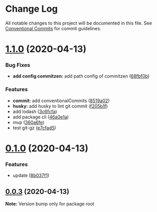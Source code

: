 # Change Log

All notable changes to this project will be documented in this file.
See [Conventional Commits](https://conventionalcommits.org) for commit guidelines.

# [1.1.0](https://github.com/yanlee26/lerna-demo/compare/v0.1.0...v1.1.0) (2020-04-13)


### Bug Fixes

* **add config commitzen:** add path config of commitzen ([68fbf0b](https://github.com/yanlee26/lerna-demo/commit/68fbf0bc100aa0595557c4ac35e083874abc5eeb))


### Features

* **commit:** add conventionalCommits ([8519a02](https://github.com/yanlee26/lerna-demo/commit/8519a02ce465963612be9bac38b107d0cc9f49af))
* **husky:** add husky to lint git commit ([f205b1f](https://github.com/yanlee26/lerna-demo/commit/f205b1f951d2f3698ae99c709607e0bd11ffd533))
* add lodash ([3c6fcfa](https://github.com/yanlee26/lerna-demo/commit/3c6fcfa8f8ad93711b0d84a79bc13e469d6939c6))
* add package cli ([46a0e1a](https://github.com/yanlee26/lerna-demo/commit/46a0e1a8b65f346c7b8bb004058a284e94ff82f5))
* mvp ([360a6fe](https://github.com/yanlee26/lerna-demo/commit/360a6fe1caa15094008b71b6d32fe25c42a22c5b))
* test git-gz ([e7cfad5](https://github.com/yanlee26/lerna-demo/commit/e7cfad5663fa724dfb8b6dc041f976c75b6148a0))





# [0.1.0](https://github.com/yanlee26/lerna-demo/compare/v0.0.3...v0.1.0) (2020-04-13)


### Features

* update ([8b037f1](https://github.com/yanlee26/lerna-demo/commit/8b037f1b347c939461e25c0b546bbd7967a1770e))





## [0.0.3](https://github.com/yanlee26/lerna-demo/compare/v0.0.2...v0.0.3) (2020-04-13)

**Note:** Version bump only for package root
